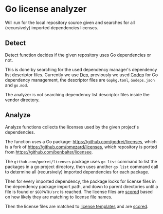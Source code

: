 # Go license analyzer

Will run for the local repository source given and searches for all (recursively) imported dependencies licenses.

## Detect

Detect function decides if the given repository uses Go dependencies or not.

This is done by searching for the used dependency manager's dependency list descriptor files.
Currently we use [Dep](https://github.com/golang/dep), previously we used [Godep](https://github.com/tools/godep) for Go dependency management, the descriptor files are `Gopkg.toml`, `Godeps.json` and `go.mod`.

The analyzer is not searching dependency list descriptor files inside the vendor directory.

## Analyze

Analyze functions collects the licenses used by the given project's dependencies.

The function uses a Go package: https://github.com/godrei/licenses, which is a fork of https://github.com/pmezard/licenses, which repository is ported from https://github.com/benbalter/licensee.

The `github.com/godrei/licenses` package uses `go list` command to list the packages in a go project directory, then uses another `go list` command call to determine all (recursively) imported dependencies for each package.

Then for every imported dependency, the package looks for license files in the dependency package import path, and down to
parent directories until a file is found or `$GOPATH/src` is reached. The license files are [scored](https://github.com/godrei/licenses/blob/master/licenses/licenses.go#L335) based on how likely they are matching to license file names.

Then the license files are matched to [license templates](https://github.com/godrei/licenses/tree/master/assets) and are [scored](https://github.com/godrei/licenses/blob/master/licenses/licenses.go#L133).